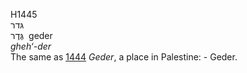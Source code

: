 <body>
  <p>H1445<br>  גּדר  <br> גֶּדֶר  ‎  geder  <br><i>gheh‘-der </i><br>The same as <a href="h1444.htm">1444</a>  <i>Geder</i>, a place in Palestine: - Geder.<br></p>
 </body>
